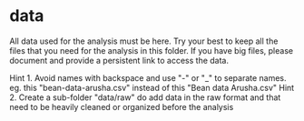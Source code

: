 # data

All data used for the analysis must be here. Try your best to keep all the files that you need for the analysis in this folder. If you have big files, please document and provide a persistent link to access the data.

Hint 1. Avoid names with backspace and use "-" or "_" to separate names. eg. this "bean-data-arusha.csv" instead of this "Bean data Arusha.csv"
Hint 2. Create a sub-folder "data/raw" do add data in the raw format and that need to be heavily cleaned or organized before the analysis

